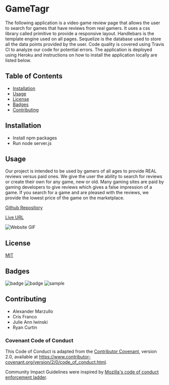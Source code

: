 # GameTagr
The following application is a video game review page that allows the user to search for games that have reviews from real gamers. It uses a css library called primitive to provide a responsive layout.  Handlebars is the template engine used on all pages.  Sequelize is the database used to store all the data points provided by the user.  Code quality is covered using Travis CI to analyze our code for potential errors.  The application is deployed using Heroku and instructions on how to install the application locally are listed below.

## Table of Contents

* [Installation](#Installation)
* [Usage](#Usage)
* [License](#License)
* [Badges](#Badges)
* [Contributing](#Contributing)

## Installation

* Install npm packages
* Run node server.js

## Usage
Our project is intended to be used by gamers of all ages to provide REAL reviews versus paid ones. We give the user the ability to search for reviews or create their own for any game, new or old. Many gaming sites are paid by gaming developers to give reviews which gives a false impression of a game.  If you search for a game and are pleased with the reviews, we provide the lowest price of the game on the marketplace. 

[Github Repository](https://github.com/JulieAnnI/GameTagr)

[Live URL](https://gametagr.herokuapp.com/)

![Website GIF](./public/image/GameTagr.gif)

## License

[MIT](https://choosealicense.com/licenses/mit/)

## Badges

![badge](https://img.shields.io/badge/supported-100%25-blue?style=plastic)
![badge](https://img.shields.io/amo/stars/e?style=plastic)
![sample](https://img.shields.io/github/followers/3?style=social)

## Contributing
* Alexander Marzullo
* Cris Franco
* Julie Ann Iwinski
* Ryan Curtin 

### Covenant Code of Conduct

This Code of Conduct is adapted from the [Contributor Covenant][homepage],
version 2.0, available at
https://www.contributor-covenant.org/version/2/0/code_of_conduct.html.

Community Impact Guidelines were inspired by [Mozilla's code of conduct
enforcement ladder](https://github.com/mozilla/diversity).

[homepage]: https://www.contributor-covenant.org